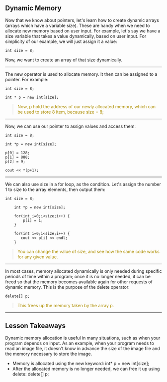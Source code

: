 Dynamic Memory
---

Now that we know about pointers, let's learn how to create dynamic arrays (arrays which have a variable size). 
These are handy when we need to allocate new memory based on user input.
For example, let's say we have a size variable that takes a value dynamically, based on user input.
For simplicity of our example, we will just assign it a value:
```
int size = 8;
```
Now, we want to create an array of that size dynamically.

---
The new operator is used to allocate memory. It then can be assigned to a pointer.
For example:
```
int size = 8;

int * p = new int[size];
```

><font color="#AE8E00">Now, p hold the address of our newly allocated memory, which can be used to store 8 item, because size = 8;</font>

---
Now, we can use our pointer to assign values and access them:
```
int size = 8;

int *p = new int[size];

p[0] = 128;
p[1] = 888;
p[2] = 9;

cout << *(p+1);
```

---
We can also use size in a for loop, as the condition.
Let's assign the number 1 to size to the array elements, then output them:
```
int size = 8;

    int *p = new int[size];

    for(int i=0;i<size;i++) {
        p[i] = i;
    }

    for(int i=0;i<size;i++) {
       cout << p[i] << endl;
    }

```


><font color="#AE8E00">You can change the value of size, and see how the same code works for any given value.</font>
---
In most cases, memory allocated dynamically is only needed during specific periods of time within a program; once it is no longer needed, it can be freed so that the memory becomes available again for other requests of dynamic memory.
This is the purpose of the delete operator:
```
delete[] p;
```

><font color="#AE8E00">This frees up the memory taken by the array p.</font>
---
Lesson Takeaways
---
Dynamic memory allocation is useful in many situations, such as when your program depends on input. As an example, when your program needs to read an image file, it doesn't know in advance the size of the image file and the memory necessary to store the image.

- Memory is allocated using the new keyword: int* p = new int[size];
- After the allocated memory is no longer needed, we can free it up using delete: delete[] p;